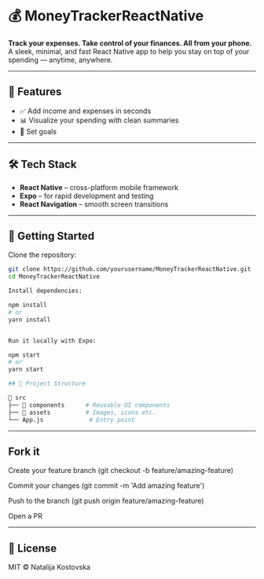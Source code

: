 # 💰 MoneyTrackerReactNative

**Track your expenses. Take control of your finances. All from your phone.**  
A sleek, minimal, and fast React Native app to help you stay on top of your spending — anytime, anywhere.

---

## 📱 Features

- ✅ Add income and expenses in seconds  
- 📊 Visualize your spending with clean summaries  
- 🔔 Set goals  

---

## 🛠️ Tech Stack

- **React Native** – cross-platform mobile framework  
- **Expo** – for rapid development and testing  
- **React Navigation** – smooth screen transitions  

---

## 🚀 Getting Started

Clone the repository:

```bash
git clone https://github.com/yourusername/MoneyTrackerReactNative.git
cd MoneyTrackerReactNative

Install dependencies:

npm install
# or
yarn install


Run it locally with Expo:

npm start
# or
yarn start

## 📁 Project Structure

📂 src
├── 📁 components      # Reusable UI components
├── 📁 assets          # Images, icons etc.
└── App.js             # Entry point
```
---
## Fork it

Create your feature branch (git checkout -b feature/amazing-feature)

Commit your changes (git commit -m 'Add amazing feature')

Push to the branch (git push origin feature/amazing-feature)

Open a PR

---

## 📄 License
MIT © Natalija Kostovska

